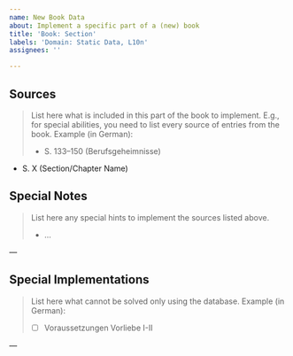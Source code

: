 ```yaml
---
name: New Book Data
about: Implement a specific part of a (new) book
title: 'Book: Section'
labels: 'Domain: Static Data, L10n'
assignees: ''

---
```


## Sources

> List here what is included in this part of the book to implement. E.g., for special abilities, you need to list every source of entries from the book. Example (in German):
>
> - S. 133–150 (Berufsgeheimnisse)

- S. X (Section/Chapter Name)



## Special Notes

> List here any special hints to implement the sources listed above.
>
> - …

—



## Special Implementations

> List here what cannot be solved only using the database. Example (in German):
>
> - [ ] Voraussetzungen Vorliebe I-II

—
